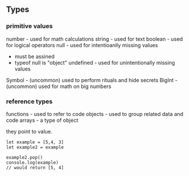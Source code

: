 ## Types


### primitive values

number - used for math calculations
string - used for text
boolean - used for logical operators
null - used for intentioanlly missing values
- must be assined
- typeof null is "object"
undefined - used for unintentionally missing values

Symbol - (uncommon) used to perform rituals and hide secrets
BigInt - (uncommon) used for math on big numbers

### reference types 

functions - used to refer to code
objects - used to group related data and code
arrays - a type of object

they point to value.

```
let example = [5,4, 3]
let example2 = example

example2.pop()
console.log(example)
// would return [5, 4]
```